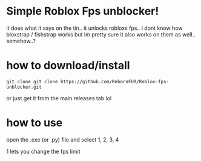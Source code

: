 # Simple Roblox Fps unblocker!

it does what it says on the tin.. it unlocks robloxs fps..
i dont know how bloxstrap / fishstrap works but im pretty sure it also works on them as well.. somehow..?


# how to download/install

```git clone git clone https://github.com/RebornFUR/Roblox-fps-unblocker.git```

or just get it from the main releases tab lol

# how to use

open the .exe (or .py) file and select 1, 2, 3, 4

1 lets you change the fps limit




